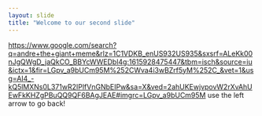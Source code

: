 ```yaml
---
layout: slide
title: "Welcome to our second slide"
---
```

https://www.google.com/search?q=andre+the+giant+meme&rlz=1C1VDKB_enUS932US935&sxsrf=ALeKk00nJgQWgD_jaQkCO_BBYcWWEDbl4g:1615928475447&tbm=isch&source=iu&ictx=1&fir=LGpv_a9bUCm95M%252CWva4i3wBZrf5yM%252C_&vet=1&usg=AI4_-kQ5lMXNs0L371wR2IPlfVnGNbEIPw&sa=X&ved=2ahUKEwjvpovW2rXvAhUEwFkKHZgPBuQQ9QF6BAgJEAE#imgrc=LGpv_a9bUCm95M
use the left arrow to go back!
